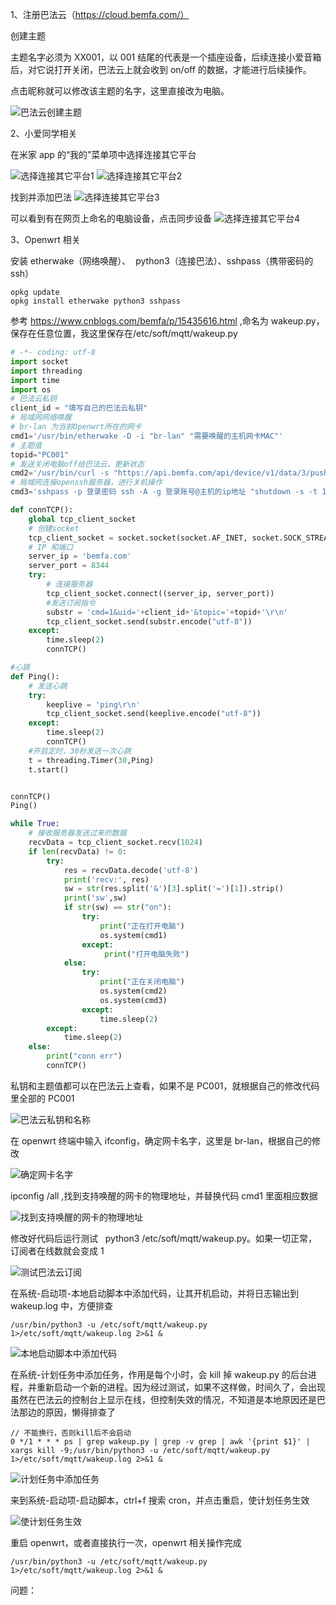 1、注册巴法云（https://cloud.bemfa.com/）

创建主题

主题名字必须为 XX001，以 001 结尾的代表是一个插座设备，后续连接小爱音箱后，对它说打开关闭，巴法云上就会收到 on/off 的数据，才能进行后续操作。

点击昵称就可以修改该主题的名字，这里直接改为电脑。

![巴法云创建主题](./img/巴法云创建主题.png)

2、小爱同学相关

在米家 app 的“我的”菜单项中选择连接其它平台

![选择连接其它平台1](./img/选择连接其它平台1.png)
![选择连接其它平台2](./img/选择连接其它平台2.png)

找到并添加巴法
![选择连接其它平台3](./img/选择连接其它平台3.png)

可以看到有在网页上命名的电脑设备，点击同步设备
![选择连接其它平台4](./img/选择连接其它平台4.png)

3、Openwrt 相关

安装 etherwake（网络唤醒）、  python3（连接巴法）、sshpass（携带密码的 ssh）

```
opkg update
opkg install etherwake python3 sshpass
```

参考 https://www.cnblogs.com/bemfa/p/15435616.html ,命名为 wakeup.py，保存在任意位置，我这里保存在/etc/soft/mqtt/wakeup.py

```py
# -*- coding: utf-8
import socket
import threading
import time
import os
# 巴法云私钥
client_id = "填写自己的巴法云私钥"
# 局域网网络唤醒
# br-lan 为当前Openwrt所在的网卡
cmd1='/usr/bin/etherwake -D -i "br-lan" "需要唤醒的主机网卡MAC"'
# 主题值
topid="PC001"
# 发送关闭电脑off给巴法云，更新状态
cmd2='/usr/bin/curl -s "https://api.bemfa.com/api/device/v1/data/3/push/get/?uid=%(uid)s&topic=%(topic)s&msg=off" -w "\n"'%{"uid":client_id,"topic":topid}
# 局域网连接openssh服务器，进行关机操作
cmd3='sshpass -p 登录密码 ssh -A -g 登录账号@主机的ip地址 "shutdown -s -t 10"'

def connTCP():
    global tcp_client_socket
    # 创建socket
    tcp_client_socket = socket.socket(socket.AF_INET, socket.SOCK_STREAM)
    # IP 和端口
    server_ip = 'bemfa.com'
    server_port = 8344
    try:
        # 连接服务器
        tcp_client_socket.connect((server_ip, server_port))
        #发送订阅指令
        substr = 'cmd=1&uid='+client_id+'&topic='+topid+'\r\n'
        tcp_client_socket.send(substr.encode("utf-8"))
    except:
        time.sleep(2)
        connTCP()

#心跳
def Ping():
    # 发送心跳
    try:
        keeplive = 'ping\r\n'
        tcp_client_socket.send(keeplive.encode("utf-8"))
    except:
        time.sleep(2)
        connTCP()
    #开启定时，30秒发送一次心跳
    t = threading.Timer(30,Ping)
    t.start()


connTCP()
Ping()

while True:
	# 接收服务器发送过来的数据
	recvData = tcp_client_socket.recv(1024)
	if len(recvData) != 0:
		try:
			res = recvData.decode('utf-8')
			print('recv:', res)
			sw = str(res.split('&')[3].split('=')[1]).strip()
			print('sw',sw)
			if str(sw) == str("on"):
				try:
					print("正在打开电脑")
					os.system(cmd1)
				except:
				     print("打开电脑失败")
			else:
				try:
					print("正在关闭电脑")
					os.system(cmd2)
					os.system(cmd3)
				except:
					time.sleep(2)
		except:
			time.sleep(2)
	else:
		print("conn err")
		connTCP()
```

私钥和主题值都可以在巴法云上查看，如果不是 PC001，就根据自己的修改代码里全部的 PC001

![巴法云私钥和名称](./img/巴法云私钥和名称.png)

在 openwrt 终端中输入 ifconfig，确定网卡名字，这里是 br-lan，根据自己的修改

![确定网卡名字](./img/确定网卡名字.png)

ipconfig /all ,找到支持唤醒的网卡的物理地址，并替换代码 cmd1 里面相应数据

![找到支持唤醒的网卡的物理地址](./img/找到支持唤醒的网卡的物理地址.png)

修改好代码后运行测试   python3 /etc/soft/mqtt/wakeup.py。如果一切正常，订阅者在线数就会变成 1

![测试巴法云订阅](./img/测试巴法云订阅.png)

在系统-启动项-本地启动脚本中添加代码，让其开机启动，并将日志输出到 wakeup.log 中，方便排查

```po
/usr/bin/python3 -u /etc/soft/mqtt/wakeup.py 1>/etc/soft/mqtt/wakeup.log 2>&1 &
```

![本地启动脚本中添加代码](./img/本地启动脚本中添加代码.png)

在系统-计划任务中添加任务，作用是每个小时，会 kill 掉 wakeup.py 的后台进程，并重新启动一个新的进程。因为经过测试，如果不这样做，时间久了，会出现虽然在巴法云的控制台上显示在线，但控制失效的情况，不知道是本地原因还是巴法那边的原因，懒得排查了

```
// 不能换行，否则kill后不会启动
0 */1 * * * ps | grep wakeup.py | grep -v grep | awk '{print $1}' | xargs kill -9;/usr/bin/python3 -u /etc/soft/mqtt/wakeup.py 1>/etc/soft/mqtt/wakeup.log 2>&1 &
```

![计划任务中添加任务](./img/计划任务中添加任务.png)

来到系统-启动项-启动脚本，ctrl+f 搜索 cron，并点击重启，使计划任务生效

![使计划任务生效](./img/使计划任务生效.png)

重启 openwrt，或者直接执行一次，openwrt 相关操作完成

```
/usr/bin/python3 -u /etc/soft/mqtt/wakeup.py 1>/etc/soft/mqtt/wakeup.log 2>&1 &
```

问题：
